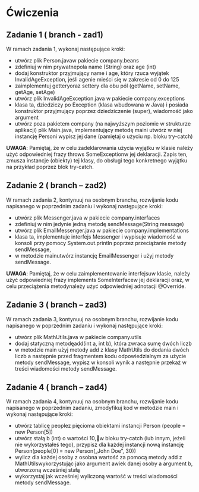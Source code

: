 # Ćwiczenia 

## Zadanie 1 ( branch - zad1)
W ramach zadania 1, wykonaj następujące kroki:
- utwórz plik Person.javaw pakiecie company.beans
- zdefiniuj w nim prywatnepola name (String) oraz age (int)
- dodaj konstruktor przyjmujący name i age, który rzuca wyjątek InvalidAgeException, jeśli agenie mieści się w zakresie od 0 do 125
- zaimplementuj getteryoraz settery dla obu pól (getName, setName, getAge, setAge)
- utwórz plik InvalidAgeException.java w pakiecie company.exceptions
- klasa ta, dziedziczy po Exception (klasa wbudowana w Java) i posiada konstruktor przyjmujący poprzez dziedziczenie (super), wiadomość jako argument
- utwórz poza pakietem company (na najwyższym poziomie w strukturze aplikacji) plik Main.java, implementujący metodę maini utwórz w niej instancję Personi wypisz jej dane (pamiętaj o użyciu np. bloku try-catch)

**UWAGA**: Pamiętaj, że w celu zadeklarowania użycia wyjątku w klasie należy użyć odpowiedniej frazy throws SomeExceptionw jej deklaracji. Zapis ten, zmusza instancje (obiekty) tej klasy, do obsługi tego konkretnego wyjątku na przykład poprzez blok try-catch.

## Zadanie 2 ( branch – zad2)
W ramach zadania 2, kontynuuj na osobnym branchu, rozwijanie kodu napisanego w poprzednim zadaniu i wykonaj następujące kroki:
- utwórz plik Messenger.java w pakiecie company.interfaces
- zdefiniuj w nim jedynie jedną metodę sendMessage(String message)
- utwórz plik EmailMessenger.java w pakiecie company.implementations
- klasa ta, implementuje interfejs Messenger i wypisuje wiadomość w konsoli przy pomocy System.out.println poprzez przeciążanie metody sendMessage,
- w metodzie mainutwórz instancję EmailMessenger i użyj metody sendMessage.

**UWAGA**: Pamiętaj, że w celu zaimplementowanie interfejsuw klasie, należy użyć odpowiedniej frazy implements SomeInterfacew jej deklaracji oraz, w celu przeciążenia metodynależy użyć odpowiedniej adnotacji @Override.

## Zadanie 3 ( branch – zad3)
W ramach zadania 3, kontynuuj na osobnym branchu, rozwijanie kodu napisanego w poprzednim zadaniu i wykonaj następujące kroki:
- utwórz plik MathUtils.java w pakiecie company.utils
- dodaj statyczną metodęadd(int a, int b), która zwraca sumę dwóch liczb
- w metodzie main użyj metody add z klasy MathUtils do dodania dwóch liczb a następnie przed fragmentem kodu odpowiedzialnym za użycie metody sendMessage, wypisz w konsoli wynik a następnie przekaż w treści wiadomości metody sendMessage.

## Zadanie 4 ( branch – zad4)
W ramach zadania 4, kontynuuj na osobnym branchu, rozwijanie kodu napisanego w poprzednim zadaniu, zmodyfikuj kod w metodzie main i wykonaj następujące kroki:
- utwórz tablicę peoplez pięcioma obiektami instancji Person (people = new Person[5])
- utwórz stałą b (int) o wartości 10,w bloku try-catch (lub innym, jeżeli nie wykorzystałeś tego), przypisz dla każdej instancji nową instancję Person(people[0] = new Person(„John Doe”, 30))
- wylicz dla każdej osoby z osobna wartość za pomocą metody add z MathUtilswykorzystując jako argument awiek danej osoby a argument b, utworzoną wcześniej stałą
- wykorzystaj jak wcześniej wyliczoną wartość w treści wiadomości metody sendMessage.
